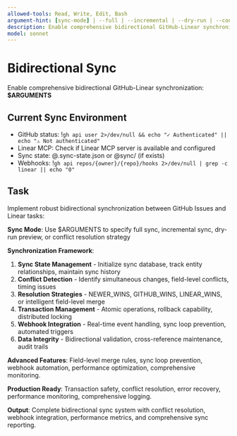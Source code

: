 ```yaml
---
allowed-tools: Read, Write, Edit, Bash
argument-hint: [sync-mode] | --full | --incremental | --dry-run | --conflict-strategy
description: Enable comprehensive bidirectional GitHub-Linear synchronization with conflict resolution
model: sonnet
---
```


# Bidirectional Sync

Enable comprehensive bidirectional GitHub-Linear synchronization: **$ARGUMENTS**

## Current Sync Environment

- GitHub status: !`gh api user 2>/dev/null && echo "✓ Authenticated" || echo "⚠ Not authenticated"`
- Linear MCP: Check if Linear MCP server is available and configured
- Sync state: @.sync-state.json or @sync/ (if exists)
- Webhooks: !`gh api repos/{owner}/{repo}/hooks 2>/dev/null | grep -c linear || echo "0"`

## Task

Implement robust bidirectional synchronization between GitHub Issues and Linear tasks:

**Sync Mode**: Use $ARGUMENTS to specify full sync, incremental sync, dry-run preview, or conflict resolution strategy

**Synchronization Framework**:
1. **Sync State Management** - Initialize sync database, track entity relationships, maintain sync history
2. **Conflict Detection** - Identify simultaneous changes, field-level conflicts, timing issues
3. **Resolution Strategies** - NEWER_WINS, GITHUB_WINS, LINEAR_WINS, or intelligent field-level merge
4. **Transaction Management** - Atomic operations, rollback capability, distributed locking
5. **Webhook Integration** - Real-time event handling, sync loop prevention, automated triggers
6. **Data Integrity** - Bidirectional validation, cross-reference maintenance, audit trails

**Advanced Features**: Field-level merge rules, sync loop prevention, webhook automation, performance optimization, comprehensive monitoring.

**Production Ready**: Transaction safety, conflict resolution, error recovery, performance monitoring, comprehensive logging.

**Output**: Complete bidirectional sync system with conflict resolution, webhook integration, performance metrics, and comprehensive sync reporting.
